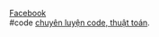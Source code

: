 <a href="https://www.facebook.com/tranducanhcntt">Facebook</a><br/>
#code
[chuyên luyện code, thuật toán](https://pages.github.com/).
